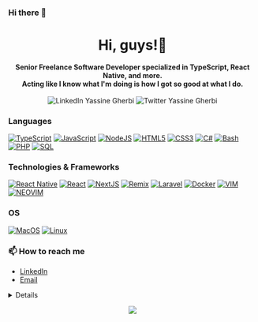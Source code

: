 ### Hi there 👋

<!--
**YassineGherbi/YassineGherbi** is a ✨ _special_ ✨ repository because its `README.md` (this file) appears on your GitHub profile.

Here are some ideas to get you started:

- 🔭 I’m currently working on ...
- 🌱 I’m currently learning ...
- 👯 I’m looking to collaborate on ...
- 🤔 I’m looking for help with ...
- 💬 Ask me about ...
- 📫 How to reach me: ...
- 😄 Pronouns: ...
- ⚡ Fun fact: ...

I "borrod this from someone, so feel free to take it as wel
-->


<h1 align="center">Hi, guys!👋</h1>

<p align="center">
    <b>Senior Freelance Software Developer specialized in TypeScript, React Native, and more.</b></br>
    <b>Acting like I know what I'm doing is how I got so good at what I do.</b></br></br>
    <a href="https://www.linkedin.com/in/yassinegherbi" title="LinkedIn Yassine Gherbi" style="text-decoration: none">
        <img src="https://img.shields.io/badge/LinkedIn-blue?style=flat-square&logo=linkedin" alt="LinkedIn Yassine Gherbi">
    </a>
    <a href="https://twitter.com/YG_dev" title="Twitter Yassine Gherbi" style="text-decoration: none">
        <img src="https://img.shields.io/badge/Twitter-blue?style=flat-square&logo=twitter" alt="Twitter Yassine Gherbi">
    </a>
</p>

### Languages
[![TypeScript](https://img.shields.io/badge/typescript-black?style=for-the-badge&logo=typescript)](https://github.com/YassineGherbi)
[![JavaScript](https://img.shields.io/badge/javascript-black?style=for-the-badge&logo=javascript)](https://github.com/YassineGherbi)
[![NodeJS](https://img.shields.io/badge/node-black?style=for-the-badge&logo=nodedotjs)](https://github.com/YassineGherbi)
[![HTML5](https://img.shields.io/badge/html5-black?style=for-the-badge&logo=html5)](https://github.com/YassineGherbi)
[![CSS3](https://img.shields.io/badge/css3-black?style=for-the-badge&logo=css3)](https://github.com/YassineGherbi)
[![C#](https://img.shields.io/badge/c%23-black?style=for-the-badge&logo=csharp)](https://github.com/YassineGherbi)
[![Bash](https://img.shields.io/badge/bash-black?style=for-the-badge&logo=gnu-bash&logoColor=white)](https://github.com/YassineGherbi)
[![PHP](https://img.shields.io/badge/php-black?style=for-the-badge&logo=php)](https://github.com/YassineGherbi)
[![SQL](https://img.shields.io/badge/sql-black?style=for-the-badge&logo=mysql)](https://github.com/YassineGherbi)

### Technologies & Frameworks
[![React Native](https://img.shields.io/badge/react%20native-black?style=for-the-badge&logo=react)](https://reactnative.dev/)
[![React](https://img.shields.io/badge/react-black?style=for-the-badge&logo=react)](https://reactjs.org/)
[![NextJS](https://img.shields.io/badge/next.js-black?style=for-the-badge&logo=next.js)](https://nextjs.org/)
[![Remix](https://img.shields.io/badge/react-black?style=for-the-badge&logo=remix)](https://remix.run/)
[![Laravel](https://img.shields.io/badge/laravel-black?style=for-the-badge&logo=laravel)](http://laravel.com/)
[![Docker](https://img.shields.io/badge/docker-black?style=for-the-badge&logo=docker)](https://www.docker.com/)
[![VIM](https://img.shields.io/badge/vim-black?style=for-the-badge&logo=vim)](https://www.vim.org/)
[![NEOVIM](https://img.shields.io/badge/neovim-black?style=for-the-badge&logo=neovim)](https://neovim.io/)

### OS
[![MacOS](https://img.shields.io/badge/MacOS-black?style=for-the-badge&logo=apple)](https://apple.com)
[![Linux](https://img.shields.io/badge/linux-black?style=for-the-badge&logo=Linux)](https://www.linux.org/)

### 📫 How to reach me
- [LinkedIn](https://www.linkedin.com/in/yassinegherbi)
- [Email](mailto:y.gherbi.dev@gmail.com)

<details>
<p align="center">
  <a href="https://github.com/YassineGherbi">
    <img src="http://github-profile-summary-cards.vercel.app/api/cards/profile-details?username=YassineGherbi&theme=transparent" />
  </a>
  <a href="https://github.com/YassineGherbi">
    <img src="https://github-readme-streak-stats.herokuapp.com/?user=YassineGherbi&hide_border=true&card_width=338&theme=transparent" />
  </a>
  <a href="https://github.com/YassineGherbi">
    <img src="http://github-profile-summary-cards.vercel.app/api/cards/stats?username=YassineGherbi&theme=transparent" />
  </a>
  <a href="https://github.com/YassineGherbi">
    <img src="https://github-readme-stats.vercel.app/api/top-langs/?username=YassineGherbi&langs_count=10&exclude_repo=&hide=&card_width=699&hide_border=true&theme=transparent" />
  </a>
</p>
</details>

<p align="center">
  <a href="https://github.com/YassineGherbi">
    <img src="https://komarev.com/ghpvc/?username=YassineGherbi&color=blue&style=flat)" />
  </a>
</p>
